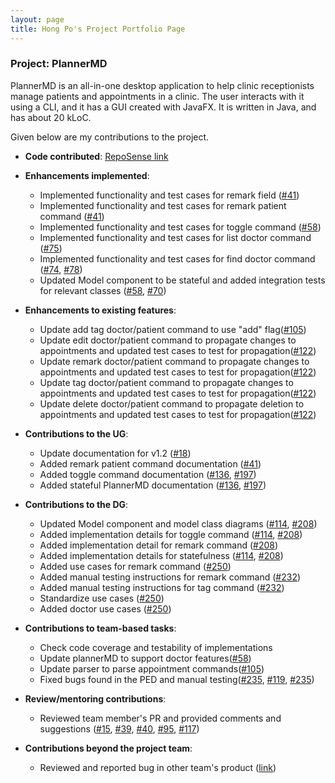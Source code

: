 ```yaml
---
layout: page
title: Hong Po's Project Portfolio Page
---
```


### Project: PlannerMD

PlannerMD is an all-in-one desktop application to help clinic receptionists manage patients and appointments in a clinic. The user interacts with it using a CLI, and it has a GUI created with JavaFX. It is written in Java, and has about 20 kLoC.

Given below are my contributions to the project.

* **Code contributed**: [RepoSense link](https://nus-cs2103-ay2122s1.github.io/tp-dashboard/?search=hpkoh&sort=groupTitle&sortWithin=title&since=2021-09-17&timeframe=commit&mergegroup=&groupSelect=groupByRepos&breakdown=false&tabOpen=true&tabType=authorship&tabAuthor=hpkoh&tabRepo=AY2122S1-CS2103T-T11-3%2Ftp%5Bmaster%5D&authorshipIsMergeGroup=false&authorshipFileTypes=docs~functional-code~test-code~other&authorshipIsBinaryFileTypeChecked=false)

* **Enhancements implemented**:
  * Implemented functionality and test cases for remark field ([#41](https://github.com/AY2122S1-CS2103T-T11-3/tp/pull/41))
  * Implemented functionality and test cases for remark patient command ([#41](https://github.com/AY2122S1-CS2103T-T11-3/tp/pull/41))
  * Implemented functionality and test cases for toggle command ([#58](https://github.com/AY2122S1-CS2103T-T11-3/tp/pull/58))
  * Implemented functionality and test cases for list doctor command ([#75](https://github.com/AY2122S1-CS2103T-T11-3/tp/pull/75))
  * Implemented functionality and test cases for find doctor command ([#74](https://github.com/AY2122S1-CS2103T-T11-3/tp/pull/74), [#78](https://github.com/AY2122S1-CS2103T-T11-3/tp/pull/78))
  * Updated Model component to be stateful and added integration tests for relevant classes ([#58](https://github.com/AY2122S1-CS2103T-T11-3/tp/pull/58), [#70](https://github.com/AY2122S1-CS2103T-T11-3/tp/pull/70))
  
* **Enhancements to existing features**:
  * Update add tag doctor/patient command to use "add" flag([#105](https://github.com/AY2122S1-CS2103T-T11-3/tp/pull/105))
  * Update edit doctor/patient command to propagate changes to appointments and updated test cases to test for propagation([#122](https://github.com/AY2122S1-CS2103T-T11-3/tp/pull/122))
  * Update remark doctor/patient command to propagate changes to appointments and updated test cases to test for propagation([#122](https://github.com/AY2122S1-CS2103T-T11-3/tp/pull/122))
  * Update tag doctor/patient command to propagate changes to appointments and updated test cases to test for propagation([#122](https://github.com/AY2122S1-CS2103T-T11-3/tp/pull/122))
  * Update delete doctor/patient command to propagate deletion to appointments and updated test cases to test for propagation([#122](https://github.com/AY2122S1-CS2103T-T11-3/tp/pull/122))
  
* **Contributions to the UG**:
  * Update documentation for v1.2 ([#18](https://github.com/AY2122S1-CS2103T-T11-3/tp/pull/18))
  * Added remark patient command documentation ([#41](https://github.com/AY2122S1-CS2103T-T11-3/tp/pull/41))
  * Added toggle command documentation ([#136](https://github.com/AY2122S1-CS2103T-T11-3/tp/pull/136), [#197](https://github.com/AY2122S1-CS2103T-T11-3/tp/pull/197))
  * Added stateful PlannerMD documentation ([#136](https://github.com/AY2122S1-CS2103T-T11-3/tp/pull/136), [#197](https://github.com/AY2122S1-CS2103T-T11-3/tp/pull/197))

* **Contributions to the DG**:
  * Updated Model component and model class diagrams ([#114](https://github.com/AY2122S1-CS2103T-T11-3/tp/pull/114), [#208](https://github.com/AY2122S1-CS2103T-T11-3/tp/pull/208))
  * Added implementation details for toggle command ([#114](https://github.com/AY2122S1-CS2103T-T11-3/tp/pull/114), [#208](https://github.com/AY2122S1-CS2103T-T11-3/tp/pull/208))
  * Added implementation detail for remark command ([#208](https://github.com/AY2122S1-CS2103T-T11-3/tp/pull/208))
  * Added implementation details for statefulness ([#114](https://github.com/AY2122S1-CS2103T-T11-3/tp/pull/114), [#208](https://github.com/AY2122S1-CS2103T-T11-3/tp/pull/208))
  * Added use cases for remark command ([#250](https://github.com/AY2122S1-CS2103T-T11-3/tp/pull/250))
  * Added manual testing instructions for remark command ([#232](https://github.com/AY2122S1-CS2103T-T11-3/tp/pull/232))
  * Added manual testing instructions for tag command ([#232](https://github.com/AY2122S1-CS2103T-T11-3/tp/pull/232))
  * Standardize use cases ([#250](https://github.com/AY2122S1-CS2103T-T11-3/tp/pull/250))
  * Added doctor use cases ([#250](https://github.com/AY2122S1-CS2103T-T11-3/tp/pull/250))

* **Contributions to team-based tasks**:
  * Check code coverage and testability of implementations
  * Update plannerMD to support doctor features([#58](https://github.com/AY2122S1-CS2103T-T11-3/tp/pull/58))
  * Update parser to parse appointment commands([#105](https://github.com/AY2122S1-CS2103T-T11-3/tp/pull/105))
  * Fixed bugs found in the PED and manual testing([#235](https://github.com/AY2122S1-CS2103T-T11-3/tp/pull/235), [#119](https://github.com/AY2122S1-CS2103T-T11-3/tp/pull/119), [#235](https://github.com/AY2122S1-CS2103T-T11-3/tp/pull/235))

* **Review/mentoring contributions**:
  * Reviewed team member's PR and provided comments and suggestions ([#15](https://github.com/AY2122S1-CS2103T-T11-3/tp/pull/15), [#39](https://github.com/AY2122S1-CS2103T-T11-3/tp/pull/39), [#40](https://github.com/AY2122S1-CS2103T-T11-3/tp/pull/40), [#95](https://github.com/AY2122S1-CS2103T-T11-3/tp/pull/95), [#117](https://github.com/AY2122S1-CS2103T-T11-3/tp/pull/117))

* **Contributions beyond the project team**:
  * Reviewed and reported bug in other team's product ([link](https://github.com/hpkoh/ped/issues))
